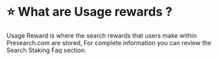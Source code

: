 # ⭐ What are Usage rewards ?

Usage Reward is where the search rewards that users make within Presearch.com are stored, For complete information you can review the Search Staking Faq section.
